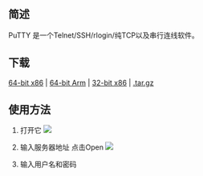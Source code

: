## 简述
PuTTY 是一个Telnet/SSH/rlogin/纯TCP以及串行连线软件。

## 下载
[64-bit x86](https://the.earth.li/~sgtatham/putty/latest/w64/putty-64bit-0.78-installer.msi)  |
[64-bit Arm](https://the.earth.li/~sgtatham/putty/latest/wa64/putty-arm64-0.78-installer.msi)  |
[32-bit x86](https://the.earth.li/~sgtatham/putty/latest/w32/putty-0.78-installer.msi)  |
[.tar.gz](https://the.earth.li/~sgtatham/putty/latest/putty-0.78.tar.gz)

## 使用方法
1. 打开它
![](/lzwwiki/assets/images/01.png)

2. 输入服务器地址 点击Open
![](/lzwwiki/assets/images/02.png)

3. 输入用户名和密码